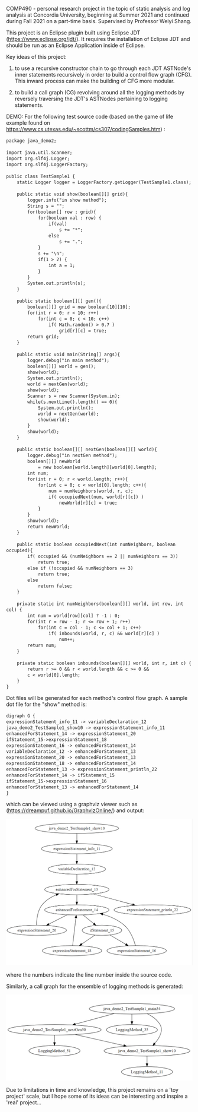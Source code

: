 COMP490 - personal research project in the topic of static analysis and log analysis at Concordia University, beginning at Summer 2021 and continued during Fall 2021 on a part-time basis. Supervised by Professor Weiyi Shang.

This project is an Eclipse plugin built using Eclipse JDT (https://www.eclipse.org/jdt/). It requires the installation of Eclipse JDT and should be run as an Eclipse Application inside of Eclipse. 

Key ideas of this project:
1. to use a recursive constructor chain to go through each JDT ASTNode's inner statements recursively in order to build a control flow graph (CFG). This inward process can make the building of CFG more modular.

2. to build a call graph (CG) revolving around all the logging methods by reversely traversing
the JDT's ASTNodes pertaining to logging statements. 

DEMO:
For the following test source code (based on the game of life example found on https://www.cs.utexas.edu/~scottm/cs307/codingSamples.htm) :

```
package java_demo2;

import java.util.Scanner;
import org.slf4j.Logger;
import org.slf4j.LoggerFactory;

public class TestSample1 {
    static Logger logger = LoggerFactory.getLogger(TestSample1.class);
	
    public static void show(boolean[][] grid){
        logger.info("in show method");
        String s = "";
        for(boolean[] row : grid){
            for(boolean val : row) {
                if(val)
                    s += "*";
                else
                    s += ".";
            }
            s += "\n";
            if(1 > 2) {
            	int a = 1;
            }
        }
        System.out.println(s);
    }
    
    public static boolean[][] gen(){
        boolean[][] grid = new boolean[10][10];
        for(int r = 0; r < 10; r++)
            for(int c = 0; c < 10; c++)
                if( Math.random() > 0.7 )
                    grid[r][c] = true;
        return grid;
    }
    
    public static void main(String[] args){
        logger.debug("in main method");
        boolean[][] world = gen();
        show(world);
        System.out.println();
        world = nextGen(world);
        show(world);
        Scanner s = new Scanner(System.in);
        while(s.nextLine().length() == 0){
            System.out.println();
            world = nextGen(world);
            show(world);
        }
        show(world);
    }
    
    public static boolean[][] nextGen(boolean[][] world){
        logger.debug("in nextGen method");
        boolean[][] newWorld 
            = new boolean[world.length][world[0].length];
        int num;
        for(int r = 0; r < world.length; r++){
            for(int c = 0; c < world[0].length; c++){
                num = numNeighbors(world, r, c);
                if( occupiedNext(num, world[r][c]) ) 
                    newWorld[r][c] = true;
            }
        }
        show(world);
        return newWorld;
    }
    
    public static boolean occupiedNext(int numNeighbors, boolean occupied){
        if( occupied && (numNeighbors == 2 || numNeighbors == 3))
            return true;
        else if (!occupied && numNeighbors == 3)
            return true;
        else
            return false;
    }
    
    private static int numNeighbors(boolean[][] world, int row, int col) {
        int num = world[row][col] ? -1 : 0;
        for(int r = row - 1; r <= row + 1; r++)
            for(int c = col - 1; c <= col + 1; c++)
                if( inbounds(world, r, c) && world[r][c] )
                    num++;
        return num;
    }
    
    private static boolean inbounds(boolean[][] world, int r, int c) {
        return r >= 0 && r < world.length && c >= 0 &&
        c < world[0].length;
    }
}

```
Dot files will be generated for each method's control flow graph. A sample dot file for the "show" method is:

```
digraph G {
expressionStatement_info_11 -> variableDeclaration_12
java_demo2_TestSample1_show10 -> expressionStatement_info_11
enhancedForStatement_14 -> expressionStatement_20
ifStatement_15->expressionStatement_18
expressionStatement_16 -> enhancedForStatement_14
variableDeclaration_12 -> enhancedForStatement_13
expressionStatement_20 -> enhancedForStatement_13
expressionStatement_18 -> enhancedForStatement_14
enhancedForStatement_13 -> expressionStatement_println_22
enhancedForStatement_14 -> ifStatement_15
ifStatement_15->expressionStatement_16
enhancedForStatement_13 -> enhancedForStatement_14
}
```


which can be viewed using a graphviz viewer such as (https://dreampuf.github.io/GraphvizOnline/)
and output:

<img src="capture1.png">

where the numbers indicate the line number inside the source code.

Similarly, a call graph for the ensemble of logging methods is generated:

<img src="capture2.png">

Due to limitations in time and knowledge, this project remains on a 'toy project' scale, but I hope some of its ideas can be interesting and inspire a 'real' project... 




